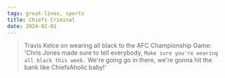 ```yaml
---
tags: great-lines, sports
title: Chiefs Criminal
date: 2024-02-01
---
```


> Travis Kelce on wearing all black to the AFC Championship Game: 'Chris Jones made sure to tell everybody, `Make sure you're wearing all black this week.` We're going go in there, we're gonna hit the bank like ChiefsAholic baby!'
